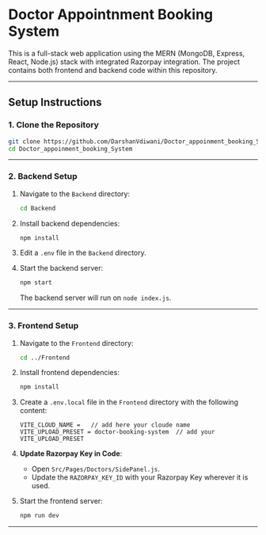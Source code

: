 
# Doctor Appointnment Booking System

This is a full-stack web application using the MERN (MongoDB, Express, React, Node.js) stack with integrated Razorpay integration. The project contains both frontend and backend code within this repository.



---

## Setup Instructions

### 1. Clone the Repository

```bash
git clone https://github.com/DarshanVdiwani/Doctor_appoinment_booking_System.git
cd Doctor_appoinment_booking_System
```

---

### 2. Backend Setup

1. Navigate to the `Backend` directory:

   ```bash
   cd Backend
   ```

2. Install backend dependencies:

   ```bash
   npm install
   ```

3. Edit a `.env` file in the `Backend` directory.


4. Start the backend server:

   ```bash
   npm start
   ```

   The backend server will run on `node index.js`.

---

### 3. Frontend Setup

1. Navigate to the `Frontend` directory:

   ```bash
   cd ../Frontend
   ```

2. Install frontend dependencies:

   ```bash
   npm install
   ```

3. Create a `.env.local` file in the `Frontend` directory with the following content:

   ```
   VITE_CLOUD_NAME =   // add here your cloude name
   VITE_UPLOAD_PRESET = doctor-booking-system  // add your VITE_UPLOAD_PRESET
   ```

4. **Update Razorpay Key in Code**:
   - Open `Src/Pages/Doctors/SidePanel.js`.
   - Update the `RAZORPAY_KEY_ID` with your Razorpay Key wherever it is used.

5. Start the frontend server:

   ```bash
   npm run dev
   ```


---
